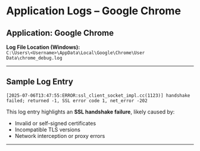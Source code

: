 # Application Logs – Google Chrome

## Application: Google Chrome

**Log File Location (Windows):**  
`C:\Users\<Username>\AppData\Local\Google\Chrome\User Data\chrome_debug.log`


---

## Sample Log Entry

```
[2025-07-06T13:47:55:ERROR:ssl_client_socket_impl.cc(1123)] handshake failed; returned -1, SSL error code 1, net_error -202
```

This log entry highlights an **SSL handshake failure**, likely caused by:
- Invalid or self-signed certificates
- Incompatible TLS versions
- Network interception or proxy errors

---
